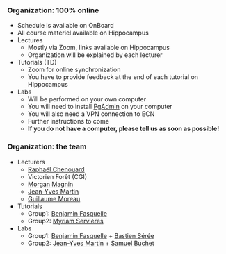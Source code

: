 
### Organization: 100% online 

- Schedule is available on OnBoard 
- All course materiel available on Hippocampus
- Lectures
  - Mostly via Zoom, links available on Hippocampus 
  - Organization will be explained by each lecturer
- Tutorials (TD)
  - Zoom for online synchronization
  - You have to provide feedback at the end of each tutorial on Hippocampus
- Labs
  - Will be performed on your own computer 
  - You will need to install [PgAdmin](https://www.pgadmin.org) on your computer 
  - You will also need a VPN connection to ECN
  - Further instructions to come 
  - **If you do not have a computer, please tell us as soon as possible!**

### Organization: the team

- Lecturers 
  - [Raphaël Chenouard](mailto:raphael.chenouard@ec-nantes.fr) 
  - Victorien Forêt (CGI)
  - [Morgan Magnin](mailto:morgan.magnin@ec-nantes.fr) 
  - [Jean-Yves Martin](mailto:jean-yves.martin@ec-nantes.fr)
  - [Guillaume Moreau](mailto:guillaume.moreau@ec-nantes.fr)
- Tutorials
  - Group1: [Benjamin Fasquelle](mailto:benjamin.fasquelle@ec-nantes.fr) 
  - Group2: [Myriam Servières](mailto:myriam.servieres@ec-nantes.fr) 
- Labs
  - Group1: [Benjamin Fasquelle](mailto:benjamin.fasquelle@ec-nantes.fr)  + [Bastien Sérée](mailto:bastien.seree@ec-nantes.fr) 
  - Group2: [Jean-Yves Martin](mailto:jean-yves.martin@ec-nantes.fr) + [Samuel Buchet](mailto:samuel.buchet@ls2n.fr)

